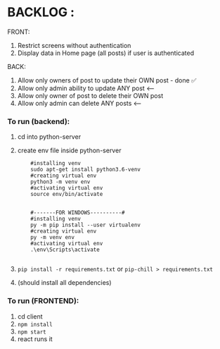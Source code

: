 # BACKLOG : 

FRONT:

1. Restrict screens without authentication
2. Display data in Home page (all posts) if user is authenticated

BACK:
1. Allow only owners of post to update their OWN post - done ✅
2. Allow only admin ability to update ANY post <--
3. Allow only owner of post to delete their OWN post
4. Allow only admin can delete ANY posts <--

### To run (backend):

1. cd into python-server
2. create env file inside python-server

    ``` #------FOR LINUX/MAC---------#
        #installing venv 
        sudo apt-get install python3.6-venv
        #creating virtual env
        python3 -m venv env
        #activating virtual env
        source env/bin/activate


        #-------FOR WINDOWS----------#
        #installing venv
        py -m pip install --user virtualenv
        #creating virtual env
        py -m venv env
        #activating virtual env
        .\env\Scripts\activate
        
    ```

3. `pip install -r requirements.txt` or `pip-chill > requirements.txt`
4. (should install all dependencies)

### To run (FRONTEND):

1. cd client
2. `npm install` 
3. `npm start`
4. react runs it


